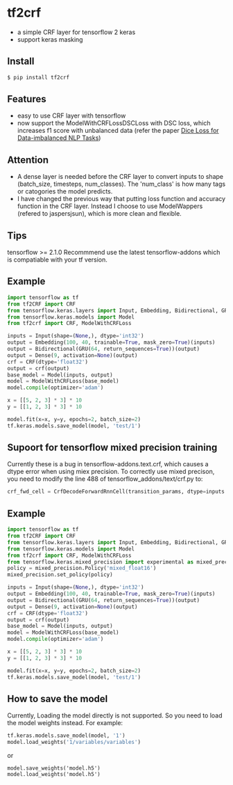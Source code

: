 # tf2crf
* a simple CRF layer for tensorflow 2 keras
* support keras masking

## Install
```python
$ pip install tf2crf
```

## Features
* easy to use CRF layer with tensorflow
* now support the ModelWithCRFLossDSCLoss with DSC loss, which increases f1 score with unbalanced data (refer the paper [Dice Loss for Data-imbalanced NLP Tasks](https://arxiv.org/pdf/1911.02855.pdf))
## Attention
* A dense layer is needed before the CRF layer to convert inputs to shape (batch_size, timesteps, num_classes).
The 'num_class' is how many tags or catogories the model predicts.
* I have changed the previous way that putting loss function and accuracy function in the CRF layer. Instead I choose to use ModelWappers (refered to jaspersjsun), which is more clean and flexible.
## Tips
tensorflow >= 2.1.0
Recommmend use the latest tensorflow-addons which is compatiable with your tf version.

## Example
```python
import tensorflow as tf
from tf2CRF import CRF
from tensorflow.keras.layers import Input, Embedding, Bidirectional, GRU, Dense
from tensorflow.keras.models import Model
from tf2crf import CRF, ModelWithCRFLoss

inputs = Input(shape=(None,), dtype='int32')
output = Embedding(100, 40, trainable=True, mask_zero=True)(inputs)
output = Bidirectional(GRU(64, return_sequences=True))(output)
output = Dense(9, activation=None)(output)
crf = CRF(dtype='float32')
output = crf(output)
base_model = Model(inputs, output)
model = ModelWithCRFLoss(base_model)
model.compile(optimizer='adam')

x = [[5, 2, 3] * 3] * 10
y = [[1, 2, 3] * 3] * 10

model.fit(x=x, y=y, epochs=2, batch_size=2)
tf.keras.models.save_model(model, 'test/1')

```

## Supoort for tensorflow mixed precision training
Currently these is a bug in tensorflow-addons.text.crf, which causes a dtype error when using miex precision. To correctly use mixed precison, you need to modify the line 488 of tensorflow_addons/text/crf.py to:
```python
crf_fwd_cell = CrfDecodeForwardRnnCell(transition_params, dtype=inputs.dtype)
```
## Example
```python
import tensorflow as tf
from tf2CRF import CRF
from tensorflow.keras.layers import Input, Embedding, Bidirectional, GRU, Dense
from tensorflow.keras.models import Model
from tf2crf import CRF, ModelWithCRFLoss
from tensorflow.keras.mixed_precision import experimental as mixed_precision
policy = mixed_precision.Policy('mixed_float16')
mixed_precision.set_policy(policy)

inputs = Input(shape=(None,), dtype='int32')
output = Embedding(100, 40, trainable=True, mask_zero=True)(inputs)
output = Bidirectional(GRU(64, return_sequences=True))(output)
output = Dense(9, activation=None)(output)
crf = CRF(dtype='float32')
output = crf(output)
base_model = Model(inputs, output)
model = ModelWithCRFLoss(base_model)
model.compile(optimizer='adam')

x = [[5, 2, 3] * 3] * 10
y = [[1, 2, 3] * 3] * 10

model.fit(x=x, y=y, epochs=2, batch_size=2)
tf.keras.models.save_model(model, 'test/1')
```
## How to save the model
Currently, Loading the model directly is not supported. So you need to load the model weights instead.
For example:
```python
tf.keras.models.save_model(model, '1')
model.load_weights('1/variables/variables')
```
or
```
model.save_weights('model.h5')
model.load_weights('model.h5')
```